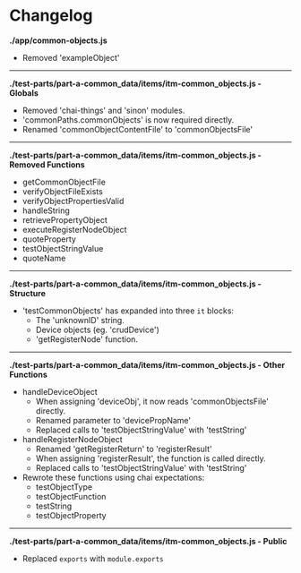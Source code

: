# Changelog

**./app/common-objects.js**
* Removed 'exampleObject'

---

**./test-parts/part-a-common_data/items/itm-common_objects.js - Globals**
* Removed 'chai-things' and 'sinon' modules.
* 'commonPaths.commonObjects' is now required directly.
* Renamed 'commonObjectContentFile' to 'commonObjectsFile'

---

**./test-parts/part-a-common_data/items/itm-common_objects.js - Removed Functions**
* getCommonObjectFile
* verifyObjectFileExists
* verifyObjectPropertiesValid
* handleString
* retrievePropertyObject
* executeRegisterNodeObject
* quoteProperty
* testObjectStringValue
* quoteName

---

**./test-parts/part-a-common_data/items/itm-common_objects.js - Structure**
* 'testCommonObjects' has expanded into three `it` blocks:
	* The 'unknownID' string.
	* Device objects (eg. 'crudDevice')
	* 'getRegisterNode' function.

---

**./test-parts/part-a-common_data/items/itm-common_objects.js - Other Functions**
* handleDeviceObject
	* When assigning 'deviceObj', it now reads 'commonObjectsFile' directly.
	* Renamed parameter to 'devicePropName'
	* Replaced calls to 'testObjectStringValue' with 'testString'
* handleRegisterNodeObject
	* Renamed 'getRegisterReturn' to 'registerResult'
	* When assigning 'registerResult', the function is called directly.
	* Replaced calls to 'testObjectStringValue' with 'testString'
* Rewrote these functions using chai expectations:
	* testObjectType
	* testObjectFunction
	* testString
	* testObjectProperty

---

**./test-parts/part-a-common_data/items/itm-common_objects.js - Public**
* Replaced `exports` with `module.exports`

